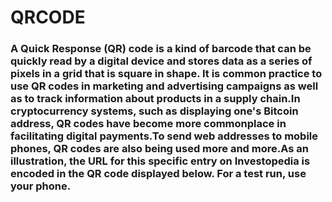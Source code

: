 # QRCODE

### A Quick Response (QR) code is a kind of barcode that can be quickly read by a digital device and stores data as a series of pixels in a grid that is square in shape. It is common practice to use QR codes in marketing and advertising campaigns as well as to track information about products in a supply chain.In cryptocurrency systems, such as displaying one's Bitcoin address, QR codes have become more commonplace in facilitating digital payments.To send web addresses to mobile phones, QR codes are also being used more and more.As an illustration, the URL for this specific entry on Investopedia is encoded in the QR code displayed below. For a test run, use your phone.
